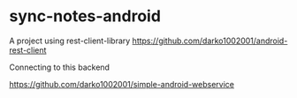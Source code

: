 sync-notes-android
==================

A project using rest-client-library
https://github.com/darko1002001/android-rest-client


Connecting to this backend

https://github.com/darko1002001/simple-android-webservice
